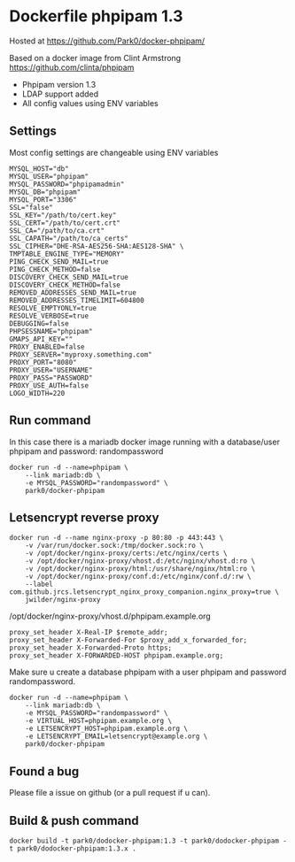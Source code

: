 # Dockerfile phpipam 1.3

Hosted at https://github.com/Park0/docker-phpipam/

Based on a docker image from Clint Armstrong https://github.com/clinta/phpipam

  - Phpipam version 1.3
  - LDAP support added
  - All config values using ENV variables

## Settings

Most config settings are changeable using ENV variables

```
MYSQL_HOST="db" 
MYSQL_USER="phpipam" 
MYSQL_PASSWORD="phpipamadmin" 
MYSQL_DB="phpipam" 
MYSQL_PORT="3306" 
SSL="false" 
SSL_KEY="/path/to/cert.key" 
SSL_CERT="/path/to/cert.crt" 
SSL_CA="/path/to/ca.crt" 
SSL_CAPATH="/path/to/ca_certs" 
SSL_CIPHER="DHE-RSA-AES256-SHA:AES128-SHA" \
TMPTABLE_ENGINE_TYPE="MEMORY" 
PING_CHECK_SEND_MAIL=true 
PING_CHECK_METHOD=false 
DISCOVERY_CHECK_SEND_MAIL=true 
DISCOVERY_CHECK_METHOD=false 
REMOVED_ADDRESSES_SEND_MAIL=true 
REMOVED_ADDRESSES_TIMELIMIT=604800 
RESOLVE_EMPTYONLY=true 
RESOLVE_VERBOSE=true 
DEBUGGING=false 
PHPSESSNAME="phpipam" 
GMAPS_API_KEY="" 
PROXY_ENABLED=false 
PROXY_SERVER="myproxy.something.com" 
PROXY_PORT="8080" 
PROXY_USER="USERNAME" 
PROXY_PASS="PASSWORD" 
PROXY_USE_AUTH=false
LOGO_WIDTH=220
```

## Run command

In this case there is a mariadb docker image running with a database/user phpipam and password: randompassword
```
docker run -d --name=phpipam \ 
    --link mariadb:db \
    -e MYSQL_PASSWORD="randompassword" \ 
    park0/docker-phpipam
```

## Letsencrypt reverse proxy

```
docker run -d --name nginx-proxy -p 80:80 -p 443:443 \
    -v /var/run/docker.sock:/tmp/docker.sock:ro \
    -v /opt/docker/nginx-proxy/certs:/etc/nginx/certs \
    -v /opt/docker/nginx-proxy/vhost.d:/etc/nginx/vhost.d:ro \
    -v /opt/docker/nginx-proxy/html:/usr/share/nginx/html:ro \
    -v /opt/docker/nginx-proxy/conf.d:/etc/nginx/conf.d/:rw \
    --label com.github.jrcs.letsencrypt_nginx_proxy_companion.nginx_proxy=true \
    jwilder/nginx-proxy
```

/opt/docker/nginx-proxy/vhost.d/phpipam.example.org

```
proxy_set_header X-Real-IP $remote_addr;
proxy_set_header X-Forwarded-For $proxy_add_x_forwarded_for;
proxy_set_header X-Forwarded-Proto https;
proxy_set_header X-FORWARDED-HOST phpipam.example.org;
```

Make sure u create a database phpipam with a user phpipam and password randompassword. 

```
docker run -d --name=phpipam \ 
    --link mariadb:db \
    -e MYSQL_PASSWORD="randompassword" \
    -e VIRTUAL_HOST=phpipam.example.org \
    -e LETSENCRYPT_HOST=phpipam.example.org \
    -e LETSENCRYPT_EMAIL=letsencrypt@example.org \
    park0/docker-phpipam
```

## Found a bug

Please file a issue on github (or a pull request if u can). 

## Build & push command

```
docker build -t park0/dodocker-phpipam:1.3 -t park0/dodocker-phpipam -t park0/dodocker-phpipam:1.3.x .
```
